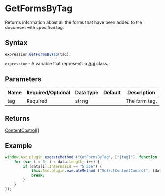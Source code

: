 # GetFormsByTag

Returns information about all the forms that have been added to the document with specified tag.

## Syntax

```javascript
expression.GetFormsByTag(tag);
```

`expression` - A variable that represents a [Api](Methods.md) class.

## Parameters

| **Name** | **Required/Optional** | **Data type** | **Default** | **Description** |
| ------------- | ------------- | ------------- | ------------- | ------------- |
| tag | Required | string |  | The form tag. |

## Returns

[ContentControl](../Enumeration/ContentControl.md)[]

## Example

```javascript
window.Asc.plugin.executeMethod ("GetFormsByTag", ["{tag}"], function (data) {
    for (var i = 0; i < data.length; i++) {
        if (data[i].InternalId == "5_556") {
            this.Asc.plugin.executeMethod ("SelectContentControl", [data[i].InternalId]);
            break;
        }
    }
});
```
